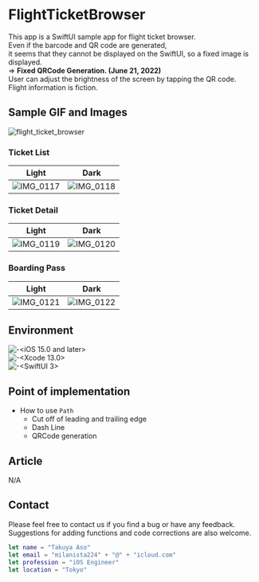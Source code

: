 # FlightTicketBrowser

This app is a SwiftUI sample app for flight ticket browser.  
Even if the barcode and QR code are generated,   
it seems that they cannot be displayed on the SwiftUI, so a fixed image is displayed.  
=> **Fixed QRCode Generation. (June 21, 2022)**  
User can adjust the brightness of the screen by tapping the QR code.  
Flight information is fiction.  

## Sample GIF and Images

![flight_ticket_browser](https://user-images.githubusercontent.com/8732417/148351289-4c7670fa-54bd-4be7-9d42-79e4fb6367ee.gif)

### Ticket List

|Light|Dark|
|:--:|:--:|
|![IMG_0117](https://user-images.githubusercontent.com/8732417/148353400-154fcef0-17b5-4bcd-996c-02f37534eef9.PNG)|![IMG_0118](https://user-images.githubusercontent.com/8732417/148353417-05332640-cde6-4d25-94c8-1d2b4749aae5.PNG)|

### Ticket Detail

|Light|Dark|
|:--:|:--:|
|![IMG_0119](https://user-images.githubusercontent.com/8732417/148353518-addb7ce7-9e19-43b5-9db2-909370ec70c8.PNG)|![IMG_0120](https://user-images.githubusercontent.com/8732417/148353521-3c79a81e-b7d3-49cc-a7d8-0806784c0b71.PNG)|


### Boarding Pass

|Light|Dark|
|:--:|:--:|
|![IMG_0121](https://user-images.githubusercontent.com/8732417/148353601-6c29a0ba-9805-48ad-a225-35d0ff169dca.PNG)|![IMG_0122](https://user-images.githubusercontent.com/8732417/148353604-7e689306-8f62-4021-a512-b1f7d053f847.PNG)|

## Environment

![<iOS>-<iOS 15.0 and later>](https://img.shields.io/badge/iOS-iOS%2015.0%20and%20later-brightgreen)  
![<Xcode>-<Xcode 13.0>](https://img.shields.io/badge/Xcode-Xcode%2013-blue)  
![<SwiftUI>-<SwiftUI 3>](https://img.shields.io/badge/SwiftUI-SwiftUI%203-informational)  

## Point of implementation

* How to use `Path`
  - Cut off of leading and trailing edge
  - Dash Line
  - QRCode generation

## Article

N/A

## Contact

Please feel free to contact us if you find a bug or have any feedback.  
Suggestions for adding functions and code corrections are also welcome.

```swift
let name = "Takuya Aso"
let email = "milanista224" + "@" + "icloud.com"
let profession = "iOS Engineer"
let location = "Tokyo"
```
